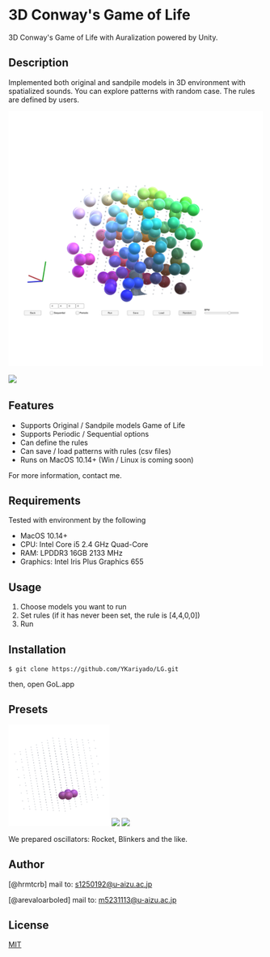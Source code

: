 
# 3D Conway's Game of Life

3D Conway's Game of Life with Auralization powered by Unity.

## Description
 
Implemented both original and sandpile models in 3D environment with spatialized sounds. 
You can explore patterns with random case. The rules are defined by users.

![3DLG image](_image/3d_original.png)

[![](http://img.youtube.com/vi/kSOa_Kmai9E/0.jpg)](http://www.youtube.com/watch?v=kSOa_Kmai9E "demo")
 
## Features
 
- Supports Original / Sandpile models Game of Life
- Supports Periodic / Sequential options
- Can define the rules
- Can save / load patterns with rules (csv files)
- Runs on MacOS 10.14+ (Win / Linux is coming soon)
 
For more information, contact me.
 
## Requirements

Tested with environment by the following
- MacOS 10.14+
- CPU: Intel Core i5 2.4 GHz Quad-Core
- RAM: LPDDR3 16GB 2133 MHz
- Graphics: Intel Iris Plus Graphics 655

## Usage
 
1. Choose models you want to run
2. Set rules (if it has never been set, the rule is [4,4,0,0])
3. Run
 
## Installation
 
```
$ git clone https://github.com/YKariyado/LG.git
```
then, open GoL.app

## Presets

<img src="_image/1608680514.gif" width="200px">
<img src="_image/pomp.gif" width="200px">
<img src="_image/nenkin.gif" width="200px">

We prepared oscillators: Rocket, Blinkers and the like.
 
## Author
 
[@hrmtcrb]
mail to: s1250192@u-aizu.ac.jp

[@arevaloarboled]
mail to: m5231113@u-aizu.ac.jp

 
## License
 
[MIT](LICENSE)</blockquote>
